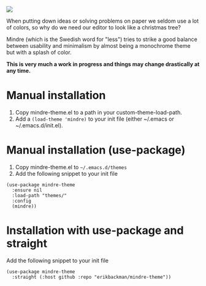 ![](../assets/mindre-logo.png)

When putting down ideas or solving problems on paper we seldom use a lot of colors, so why do we need our editor to look like a christmas tree?

Mindre (which is the Swedish word for "less") tries to strike a good balance between usability and minimalism by almost being a monochrome theme but with a splash of color.

**This is very much a work in progress and things may change drastically at any time.**

# Manual installation
1. Copy mindre-theme.el to a path in your custom-theme-load-path.
2. Add a `(load-theme 'mindre)` to your init file (either ~/.emacs or ~/.emacs.d/init.el).
# Manual installation (use-package)
1. Copy mindre-theme.el to `~/.emacs.d/themes`
2. Add the following snippet to your init file
```elisp
(use-package mindre-theme
  :ensure nil
  :load-path "themes/"
  :config
  (mindre))
```
# Installation with use-package and straight
Add the following snippet to your init file
```elisp
(use-package mindre-theme
  :straight (:host github :repo "erikbackman/mindre-theme"))
```

